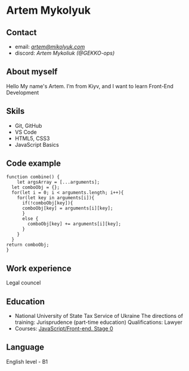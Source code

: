 # Artem Mykolyuk
## Contact
- email: *artem@mikolyuk.com*
- discord: *Artem Mykoliuk (@GEKKO-ops)*
## About myself
Hello My name's Artem. I’m from Kiyv, and I want to learn Front-End Development
## Skils
- Git, GitHub
- VS Code
- HTML5, CSS3
- JavaScript Basics
## Code example
~~~
function combine() {
    let argsArray = [...arguments];
  let comboObj = {};
  for(let i = 0; i < arguments.length; i++){
    for(let key in arguments[i]){
      if(!comboObj[key]){
      comboObj[key] = arguments[i][key];
      }
      else {
        comboObj[key] += arguments[i][key];
      }
    }
  }
return comboObj;
}
~~~
## Work experience
Legal councel
## Education
- National University of State Tax Service of Ukraine
The directions of training: Jurisprudence (part-time education)
Qualifications: Lawyer
- Courses: [JavaScript/Front-end. Stage 0](https://rs.school/js-stage0/)
## Language
English level - B1